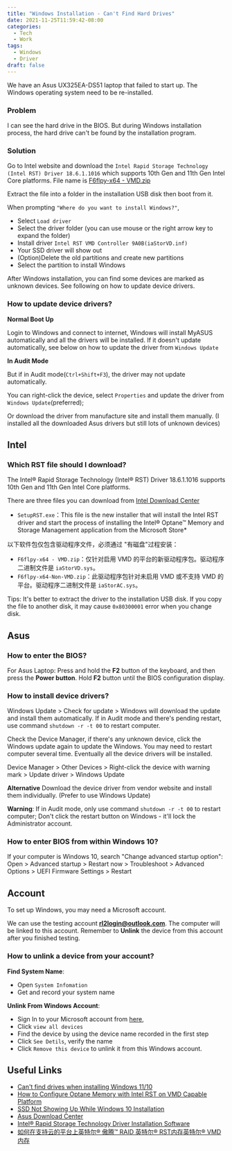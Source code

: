 ```yaml
---
title: "Windows Installation - Can't Find Hard Drives"
date: 2021-11-25T11:59:42-08:00
categories:
  - Tech
  - Work
tags:
  - Windows
  - Driver
draft: false
---
```


We have an Asus UX325EA-DS51 laptop that failed to start up. 
The Windows operating system need to be re-installed.

### Problem
I can see the hard drive in the BIOS.
But during Windows installation process, the hard drive can't be found by the installation program.

### Solution
Go to Intel website and download the `Intel Rapid Storage Technology (Intel RST) Driver 18.6.1.1016` which supports 10th Gen and 11th Gen Intel Core platforms. 
File name is [F6flpy-x64 - VMD.zip](https://www.intel.com/content/www/us/en/download/19512/intel-rapid-storage-technology-driver-installation-software-with-intel-optane-memory-10th-and-11th-gen-platforms.html)

Extract the file into a folder in the installation USB disk then boot from it. 

When prompting `"Where do you want to install Windows?"`, 
* Select `Load driver`
* Select the driver folder (you can use mouse or the right arrow key to expand the folder)
* Install driver `Intel RST VMD Controller 9A0B(iaStorVD.inf)`
* Your SSD driver will show out
* (Option)Delete the old partitions and create new partitions
* Select the partition to install Windows

After Windows installation, you can find some devices are marked as unknown devices. 
See following on how to update device drivers. 

### How to update device drivers?
**Normal Boot Up**

Login to Windows and connect to internet, Windows will install MyASUS automatically and all the drivers will be installed.
If it doesn't update automatically, see below on how to update the driver from `Windows Update`

**In Audit Mode**

But if in Audit mode(`Ctrl+Shift+F3`), the driver may not update automatically. 

You can right-click the device, select `Properties` and 
update the driver from `Windows Update`(preferred); 

Or download the driver from manufacture site and install them manually.
(I installed all the downloaded Asus drivers but still lots of unknown devices)

## Intel
### Which RST file should I download?
The Intel® Rapid Storage Technology (Intel® RST) Driver 18.6.1.1016 supports 10th Gen and 11th Gen Intel Core platforms.

There are three files you can download from [Intel Download Center](https://www.intel.com/content/www/us/en/download/19512/intel-rapid-storage-technology-driver-installation-software-with-intel-optane-memory-10th-and-11th-gen-platforms.html) 
* `SetupRST.exe`：This file is the new installer that will install the Intel RST driver and start the process of installing the Intel® Optane™ Memory and Storage Management application from the Microsoft Store*

以下软件包仅包含驱动程序文件，必须通过 "有磁盘"过程安装：
* `F6flpy-x64 - VMD.zip`：仅针对启用 VMD 的平台的新驱动程序包。驱动程序二进制文件是 `iaStorVD.sys`。
* `F6flpy-x64-Non-VMD.zip`：此驱动程序包针对未启用 VMD 或不支持 VMD 的平台。驱动程序二进制文件是 `iaStorAC.sys`。

Tips:
It's better to extract the driver to the installation USB disk. 
If you copy the file to another disk, it may cause `0x80300001` error when you change disk.

## Asus
### How to enter the BIOS?
For Asus Laptop:
Press and hold the **F2** button of the keyboard, and then press the **Power button**.
Hold **F2** button until the BIOS configuration display.

### How to install device drivers?
Windows Update > Check for update > Windows will download the update and install them automatically.
If in Audit mode and there's pending restart, use command `shutdown -r -t 00` to restart computer.

Check the Device Manager, if there's any unknown device, click the Windows update again to update the Windows.
You may need to restart computer several time. Eventually all the device drivers will be installed.  

Device Manager > Other Devices > Right-click the device with warning mark > Update driver > Windows Update

**Alternative**
Download the device driver from vendor website and install them individually. (Prefer to use Windows Update)

**Warning**: 
If in Audit mode, only use command `shutdown -r -t 00` to restart computer; 
Don't click the restart button on Windows -  it'll lock the Administrator account.


### How to enter BIOS from within Windows 10?

If your computer is Windows 10, search "Change advanced startup option":
Open > Advanced startup > Restart now > Troubleshoot > Advanced Options > UEFI Firmware Settings > Restart 

## Account
To set up Windows, you may need a Microsoft account. 

We can use the testing account **rl2login@outlook.com**. The computer will be linked to this account. 
Remember to **Unlink** the device from this account after you finished testing.

### How to unlink a device from your account?
**Find System Name**:
* Open `System Infomation`
* Get and record your system name

**Unlink From Windows Account**:
* Sign In to your Microsoft account from [here](https://account.microsoft.com/account/), 
* Click `view all devices` 
* Find the device by using the device name recorded in the first step
* Click `See Detils`, verify the name
* Click `Remove this device` to unlink it from this Windows account.

## Useful Links
* [Can't find drives when installing Windows 11/10](https://www.asus.com/support/faq/1044458)
* [How to Configure Optane Memory with Intel RST on VMD Capable Platform](https://www.intel.com/content/www/us/en/support/articles/000057787/memory-and-storage/intel-optane-memory.html)
* [SSD Not Showing Up While Windows 10 Installation](https://www.youtube.com/watch?v=7nWfZh2X3ZY)
* [Asus Download Center](https://www.asus.com/support/Download-Center/)
* [Intel® Rapid Storage Technology Driver Installation Software](https://www.intel.com/content/www/us/en/download/19512/intel-rapid-storage-technology-driver-installation-software-with-intel-optane-memory-10th-and-11th-gen-platforms.html)
* [如何在支持云的平台上英特尔® 傲腾™ RAID 英特尔® RST内存英特尔® VMD内存](https://www.intel.cn/content/www/cn/zh/support/articles/000057787/memory-and-storage/intel-optane-memory.html)